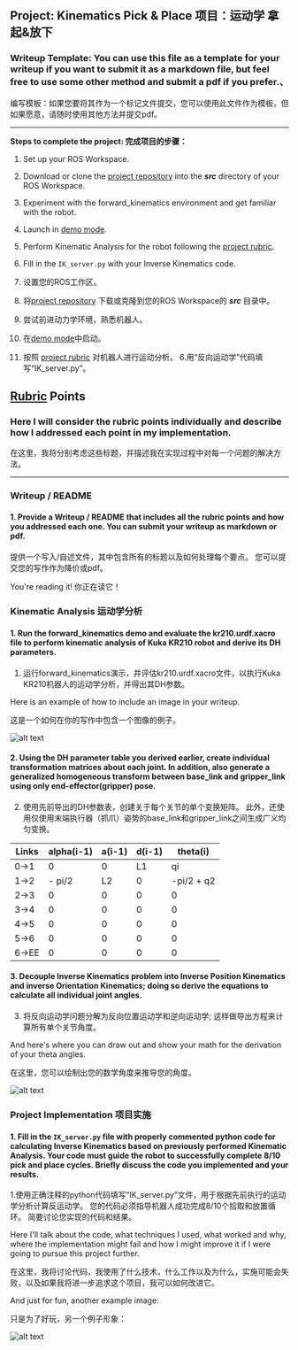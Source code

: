 ## Project: Kinematics Pick & Place 项目：运动学 拿起&放下
### Writeup Template: You can use this file as a template for your writeup if you want to submit it as a markdown file, but feel free to use some other method and submit a pdf if you prefer.、

编写模板：如果您要将其作为一个标记文件提交，您可以使用此文件作为模板，但如果愿意，请随时使用其他方法并提交pdf。

---


**Steps to complete the project: 完成项目的步骤：**  


1. Set up your ROS Workspace.
2. Download or clone the [project repository](https://github.com/udacity/RoboND-Kinematics-Project) into the ***src*** directory of your ROS Workspace.  
3. Experiment with the forward_kinematics environment and get familiar with the robot.
4. Launch in [demo mode](https://classroom.udacity.com/nanodegrees/nd209/parts/7b2fd2d7-e181-401e-977a-6158c77bf816/modules/8855de3f-2897-46c3-a805-628b5ecf045b/lessons/91d017b1-4493-4522-ad52-04a74a01094c/concepts/ae64bb91-e8c4-44c9-adbe-798e8f688193).
5. Perform Kinematic Analysis for the robot following the [project rubric](https://review.udacity.com/#!/rubrics/972/view).
6. Fill in the `IK_server.py` with your Inverse Kinematics code. 

1. 设置您的ROS工作区。
2. 将[project repository](https://github.com/udacity/RoboND-Kinematics-Project) 下载或克隆到您的ROS Workspace的 ***src*** 目录中。
3. 尝试前进动力学环境，熟悉机器人。
4. 在[demo mode](https://classroom.udacity.com/nanodegrees/nd209/parts/7b2fd2d7-e181-401e-977a-6158c77bf816/modules/8855de3f-2897-46c3-a805-628b5ecf045b/lessons/91d017b1-4493-4522-ad52-04a74a01094c/concepts/ae64bb91-e8c4-44c9-adbe-798e8f688193)中启动。
5. 按照  [project rubric](https://review.udacity.com/#!/rubrics/972/view) 对机器人进行运动分析。
6.用“反向运动学”代码填写“IK_server.py”。


[//]: # (Image References)

[image1]: ./misc_images/misc1.png
[image2]: ./misc_images/misc3.png
[image3]: ./misc_images/misc2.png

## [Rubric](https://review.udacity.com/#!/rubrics/972/view) Points
### Here I will consider the rubric points individually and describe how I addressed each point in my implementation.  

在这里，我将分别考虑这些标题，并描述我在实现过程中对每一个问题的解决方法。

---
### Writeup / README

#### 1. Provide a Writeup / README that includes all the rubric points and how you addressed each one.  You can submit your writeup as markdown or pdf.  

提供一个写入/自述文件，其中包含所有的标题以及如何处理每个要点。 您可以提交您的写作作为降价或pdf。

You're reading it! 你正在读它！

### Kinematic Analysis 运动学分析
#### 1. Run the forward_kinematics demo and evaluate the kr210.urdf.xacro file to perform kinematic analysis of Kuka KR210 robot and derive its DH parameters.  

1. 运行forward_kinematics演示，并评估kr210.urdf.xacro文件，以执行Kuka KR210机器人的运动学分析，并得出其DH参数。

Here is an example of how to include an image in your writeup.

这是一个如何在你的写作中包含一个图像的例子。

![alt text][image1]

#### 2. Using the DH parameter table you derived earlier, create individual transformation matrices about each joint. In addition, also generate a generalized homogeneous transform between base_link and gripper_link using only end-effector(gripper) pose.

2. 使用先前导出的DH参数表，创建关于每个关节的单个变换矩阵。 此外，还使用仅使用末端执行器（抓爪）姿势的base_link和gripper_link之间生成广义均匀变换。

Links | alpha(i-1) | a(i-1) | d(i-1) | theta(i)
--- | --- | --- | --- | ---
0->1 | 0 | 0 | L1 | qi
1->2 | - pi/2 | L2 | 0 | -pi/2 + q2
2->3 | 0 | 0 | 0 | 0
3->4 |  0 | 0 | 0 | 0
4->5 | 0 | 0 | 0 | 0
5->6 | 0 | 0 | 0 | 0
6->EE | 0 | 0 | 0 | 0


#### 3. Decouple Inverse Kinematics problem into Inverse Position Kinematics and inverse Orientation Kinematics; doing so derive the equations to calculate all individual joint angles.

3. 将反向运动学问题分解为反向位置运动学和逆向运动学; 这样做导出方程来计算所有单个关节角度。

And here's where you can draw out and show your math for the derivation of your theta angles. 

在这里，您可以绘制出您的数学角度来推导您的角度。

![alt text][image2]

### Project Implementation 项目实施

#### 1. Fill in the `IK_server.py` file with properly commented python code for calculating Inverse Kinematics based on previously performed Kinematic Analysis. Your code must guide the robot to successfully complete 8/10 pick and place cycles. Briefly discuss the code you implemented and your results. 

1.使用正确注释的python代码填写“IK_server.py”文件，用于根据先前执行的运动学分析计算反运动学。 您的代码必须指导机器人成功完成8/10个拾取和放置循环。 简要讨论您实现的代码和结果。

Here I'll talk about the code, what techniques I used, what worked and why, where the implementation might fail and how I might improve it if I were going to pursue this project further.  

在这里，我将讨论代码，我使用了什么技术，什么工作以及为什么，实施可能会失败，以及如果我将进一步追求这个项目，我可以如何改进它。

And just for fun, another example image:

只是为了好玩，另一个例子形象：

![alt text][image3]



